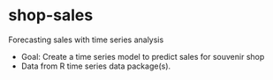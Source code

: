 # shop-sales
Forecasting sales with time series analysis
- Goal: Create a time series model to predict sales for souvenir shop
- Data from R time series data package(s).
